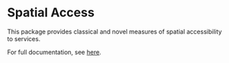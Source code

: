 # Spatial Access

This package provides classical and novel measures of spatial accessibility to services.

For full documentation, see [here](https://pysal.org/access/).

